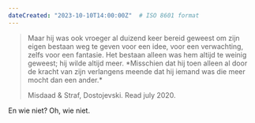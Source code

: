 ```yaml
---
dateCreated: "2023-10-10T14:00:00Z"  # ISO 8601 format
---
```


<blockquote>
    <p> Maar hij was ook vroeger al duizend keer bereid geweest om zijn eigen bestaan weg te geven voor een idee, voor een verwachting, zelfs voor een fantasie. 
    Het bestaan alleen was hem altijd te weinig geweest; hij wilde altijd meer. 
    *Misschien dat hij toen alleen al  door de kracht van zijn verlangens meende dat hij iemand was die meer mocht dan een ander.*</p>
    <figcaption>Misdaad & Straf, Dostojevski. Read july 2020.</figcaption>
</blockquote>

En wie niet? Oh, wie niet.